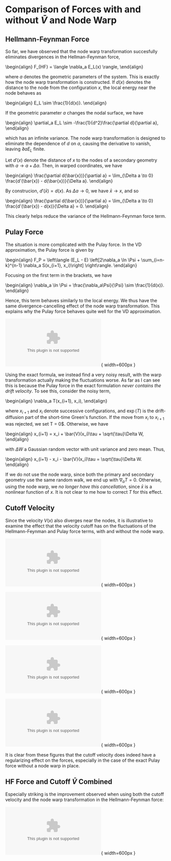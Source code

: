 # Comparison of Forces with and without $\bar{V}$ and Node Warp

## Hellmann-Feynman Force

So far, we have observed that the node warp transformation succesfully eliminates divergences
in the Hellman-Feynman force,

\begin{align}
	F_{HF} = \langle \nabla_a E_L(x) \rangle,
\end{align}

where $a$ denotes the geometric parameters of the system.
This is exactly how the node warp transformation is constructed. If $d(x)$ denotes the
distance to the node from the configuration $x$, the local energy near the node
behaves as

\begin{align}
	E_L \sim \frac{1}{d(x)}.
\end{align}

If the geometric parameter $a$ changes the nodal surface, we have

\begin{align}
	\partial_a E_L \sim -\frac{1}{d^2}\frac{\partial d}{\partial a},
\end{align}

which has an infinite variance. The node warp transformation is designed to eliminate the
dependence of $d$ on $a$, causing the derivative to vanish, leaving $\partial a E_L$ finite.

Let $d'(x)$ denote the distance of $x$ to the nodes of a secondary geometry with
$a \to a + \Delta a$. Then, in warped coordinates, we have

\begin{align}
	\frac{\partial d(\bar{x})}{\partial a} = \lim_{\Delta a \to 0} 
		\frac{d'(\bar{x}) - d(\bar{x})}{\Delta a}.
\end{align}

By construcion, $d'(\bar{x}) = d(x)$. As $\Delta a \to 0$, we have $\bar{x} \to x$, and so

\begin{align}
	\frac{\partial d(\bar{x})}{\partial a} = \lim_{\Delta a \to 0} 
		\frac{d'(\bar{x}) - d(x)}{\Delta a} = 0.
\end{align}

This clearly helps reduce the variance of the Hellmann-Feynman force term.

## Pulay Force

The situation is more complicated with the Pulay force. In the VD approximation, the Pulay force
is given by

\begin{align}
	F_P = \left\langle (E_L - E)
		\left[2\nabla_a \ln \Psi + \sum_{i=n-k}^{n-1} \nabla_a S(x_{i+1}, x_i)\right]
	\right\rangle.
\end{align}

Focusing on the first term in the brackets, we have

\begin{align}
	\nabla_a \ln \Psi = \frac{\nabla_a\Psi}{\Psi} \sim \frac{1}{d(x)}.
\end{align}

Hence, this term behaves similarly to the local energy. We thus have the same divergence-cancelling
effect of the node warp transformation. This explains why the Pulay force behaves quite well for
the VD approximation.

![The Pulay and Hellmann-Feynman forces for the VD approximation in warped coordinates, with and without the relocity cutoff.](VD_warp.eps){ width=600px }

Using the exact formula, we instead find a very noisy result, with the warp transformation
actually making the fluctuations worse. As far as I can see this is because the Pulay
force in the exact formulation *never contains the drift velocity*. To see this, consider the
noisy term,

\begin{align}
	\nabla_a T(x_{i+1}, x_i),
\end{align}

where $x_{i+1}$ and $x_i$ denote successive configurations, and 
$\exp(T)$ is the drift-diffusion part of the short-time Green's function. If the move from 
$x_i$ to $x_{i+1}$ was rejected, we set T = 0$. Otherwise, we have

\begin{align}
	x_{i+1} = x_i + \bar{V}(x_i)\tau + \sqrt{\tau}\Delta W,
\end{align}

with $\Delta W$ a Gaussian random vector with unit variance and zero mean. Thus,

\begin{align}
	x_{i+1} - x_i - \bar{V}(x_i)\tau = \sqrt{\tau}\Delta W.
\end{align}

If we do not use the node warp, since both the primary and secondary geometry use the same random
walk, we end up with $\nabla_a T = 0$. Otherwise, using the node warp, we *no longer have this
cancellation*, since $\bar{x}$ is a nonlinear function of $x$. It is not clear to
me how to correct $T$ for this effect.

## Cutoff Velocity

Since the velocity $V(x)$ also diverges near the nodes, it is  illustrative to examine
the effect that the velocity cutoff has on the fluctuations of the Hellmann-Feynman and Pulay
force terms, with and without the node warp.

![Exact forces without node warp](exact_nowarp.eps){ width=600px }

![Exact forces with node warp](exact_warp.eps){ width=600px }

![VD forces without node warp](VD_nowarp.eps){ width=600px }

![VD forces with node warp](VD_nowarp.eps){ width=600px }


It is clear from these figures that the cutoff velocity does indeed have a regularizing effect
on the forces, especially in the case of the exact Pulay force without a node warp in place.

## HF Force and Cutoff $\bar{V}$ Combined

Especially striking is the improvement observed when using both the cutoff velocity and
the node warp transformation in the Hellmann-Feynman force:

![Hellmann-Feynman force with both cutoff velocity and node warp.](HF_cutoff_warp.eps){ width=600px }
